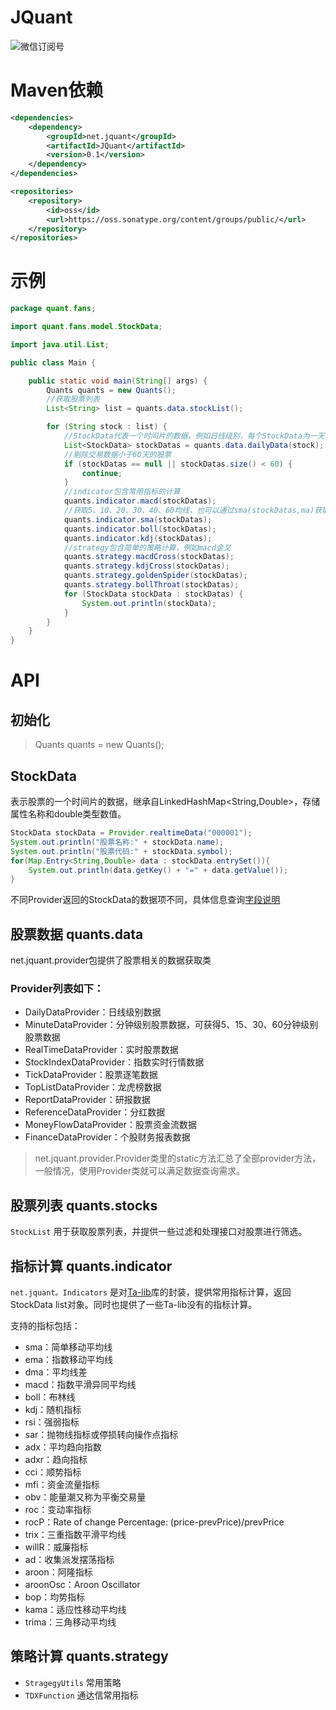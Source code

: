 # JQuant

![微信订阅号](https://github.com/eryk/JQuant/blob/test/qrcode_for_gh_188ebb8e2c0a_258.jpg "微信订阅号")

# Maven依赖

```xml
<dependencies>
    <dependency>
        <groupId>net.jquant</groupId>
        <artifactId>JQuant</artifactId>
        <version>0.1</version>
    </dependency>
</dependencies>

<repositories>
    <repository>
        <id>oss</id>
        <url>https://oss.sonatype.org/content/groups/public/</url>
    </repository>
</repositories>
```

# 示例

```java
package quant.fans;

import quant.fans.model.StockData;

import java.util.List;

public class Main {

    public static void main(String[] args) {
        Quants quants = new Quants();
        //获取股票列表
        List<String> list = quants.data.stockList();

        for (String stock : list) {
            //StockData代表一个时间片的数据，例如日线级别，每个StockData为一天收盘后的股票数据
            List<StockData> stockDatas = quants.data.dailyData(stock);
            //剔除交易数据小于60天的股票
            if (stockDatas == null || stockDatas.size() < 60) {
                continue;
            }
            //indicator包含常用指标的计算
            quants.indicator.macd(stockDatas);
            //获取5、10、20、30、40、60均线，也可以通过sma(stockDatas,ma)获取指定时间间隔的均线
            quants.indicator.sma(stockDatas);
            quants.indicator.boll(stockDatas);
            quants.indicator.kdj(stockDatas);
            //strategy包含简单的策略计算，例如macd金叉
            quants.strategy.macdCross(stockDatas);
            quants.strategy.kdjCross(stockDatas);
            quants.strategy.goldenSpider(stockDatas);
            quants.strategy.bollThroat(stockDatas);
            for (StockData stockData : stockDatas) {
                System.out.println(stockData);
            }
        }
    }
}
```

# API

## 初始化

> Quants quants = new Quants();

## StockData

表示股票的一个时间片的数据，继承自LinkedHashMap<String,Double>，存储属性名称和double类型数值。

```java
StockData stockData = Provider.realtimeData("000001");
System.out.println("股票名称:" + stockData.name);
System.out.println("股票代码:" + stockData.symbol);
for(Map.Entry<String,Double> data : stockData.entrySet()){
    System.out.println(data.getKey() + "=" + data.getValue());
}
```

不同Provider返回的StockData的数据项不同，具体信息查询[字段说明](https://github.com/eryk/JQuant/wiki/StockData%E5%AD%97%E6%AE%B5%E8%AF%B4%E6%98%8E)

## 股票数据 quants.data

net.jquant.provider包提供了股票相关的数据获取类

### Provider列表如下：

* DailyDataProvider：日线级别数据
* MinuteDataProvider：分钟级别股票数据，可获得5、15、30、60分钟级别股票数据
* RealTimeDataProvider：实时股票数据
* StockIndexDataProvider：指数实时行情数据
* TickDataProvider：股票逐笔数据
* TopListDataProvider：龙虎榜数据
* ReportDataProvider：研报数据
* ReferenceDataProvider：分红数据
* MoneyFlowDataProvider：股票资金流数据
* FinanceDataProvider：个股财务报表数据

> net.jquant.provider.Provider类里的static方法汇总了全部provider方法，一般情况，使用Provider类就可以满足数据查询需求。

## 股票列表 quants.stocks

`StockList` 用于获取股票列表，并提供一些过滤和处理接口对股票进行筛选。

## 指标计算 quants.indicator

`net.jquant。Indicators` 是对[Ta-lib](http://ta-lib.org/function.html)库的封装，提供常用指标计算，返回StockData list对象。同时也提供了一些Ta-lib没有的指标计算。

支持的指标包括：

* sma：简单移动平均线
* ema：指数移动平均线
* dma：平均线差
* macd：指数平滑异同平均线
* boll：布林线
* kdj：随机指标
* rsi：强弱指标
* sar：抛物线指标或停损转向操作点指标
* adx：平均趋向指数
* adxr：趋向指标
* cci：顺势指标
* mfi：资金流量指标
* obv：能量潮又称为平衡交易量
* roc：变动率指标
* rocP：Rate of change Percentage: (price-prevPrice)/prevPrice
* trix：三重指数平滑平均线
* willR：威廉指标
* ad：收集派发摆荡指标
* aroon：阿隆指标
* aroonOsc：Aroon Oscillator
* bop：均势指标
* kama：适应性移动平均线
* trima：三角移动平均线

## 策略计算 quants.strategy

* `StragegyUtils` 常用策略
* `TDXFunction` 通达信常用指标
